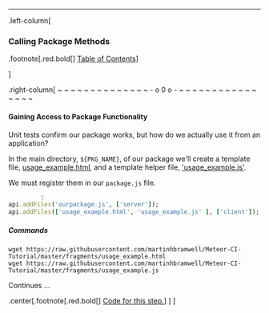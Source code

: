 ---
.left-column[
  ### Calling Package Methods
.footnote[.red.bold[] [Table of Contents](./)] 
<!-- H -->]
.right-column[
~ ~ ~ ~ ~ ~ ~ ~ ~ ~ ~ ~ ~ ~ - o 0 o - ~ ~ ~ ~ ~ ~ ~ ~ ~ ~ ~ ~ ~ ~ ~ ~

#### Gaining Access to Package Functionality

Unit tests confirm our package works, but how do we actually use it from an application?

In the main directory, ```${PKG_NAME}```, of our package we'll create  a template file, 
<a href='https://raw.githubusercontent.com/martinhbramwell/Meteor-CI-Tutorial/master/fragments/usage_example.html' target='_blank'>usage_example.html</a>, and a template helper file, <a href='https://raw.githubusercontent.com/martinhbramwell/Meteor-CI-Tutorial/master/fragments/usage_example.js' target='_blank'>'usage_example.js'</a>.

We must register them in our ```package.js``` file.
```ruby
         :
api.addFiles('ourpackage.js', ['server']);
api.addFiles(['usage_example.html', 'usage_example.js' ], ['client']); // ADD <--
```
##### Commands
```terminal
wget https://raw.githubusercontent.com/martinhbramwell/Meteor-CI-Tutorial/master/fragments/usage_example.html
wget https://raw.githubusercontent.com/martinhbramwell/Meteor-CI-Tutorial/master/fragments/usage_example.js
```

Continues ...


<!-- Code for this begins at line #59 -->
<!-- B -->
.center[.footnote[.red.bold[] <a href="https://github.com/martinhbramwell/Meteor-CI-Tutorial/blob/master/Part08_RealWorldPackage.sh#L59" target="_blank">Code for this step.</a>] ]
]
